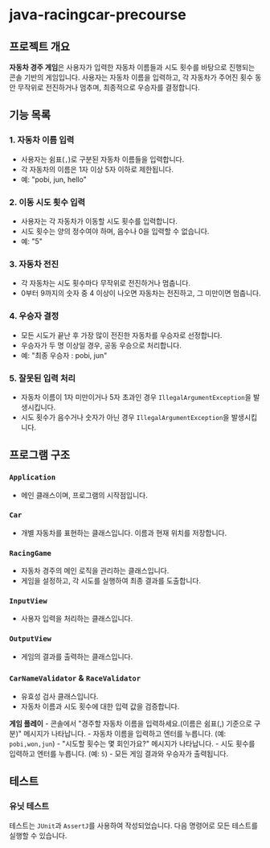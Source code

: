 # java-racingcar-precourse

## 프로젝트 개요
**자동차 경주 게임**은 사용자가 입력한 자동차 이름들과 시도 횟수를 바탕으로 진행되는 콘솔 기반의 게임입니다. 사용자는 자동차 이름을 입력하고, 각 자동차가 주어진 횟수 동안 무작위로 전진하거나 멈추며, 최종적으로 우승자를 결정합니다.

## 기능 목록
### 1. 자동차 이름 입력
- 사용자는 쉼표(`,`)로 구분된 자동차 이름들을 입력합니다.
- 각 자동차의 이름은 1자 이상 5자 이하로 제한됩니다.
- 예: "pobi, jun, hello"

### 2. 이동 시도 횟수 입력
- 사용자는 각 자동차가 이동할 시도 횟수를 입력합니다.
- 시도 횟수는 양의 정수여야 하며, 음수나 0을 입력할 수 없습니다.
- 예: "5"

### 3. 자동차 전진
- 각 자동차는 시도 횟수마다 무작위로 전진하거나 멈춥니다.
- 0부터 9까지의 숫자 중 4 이상이 나오면 자동차는 전진하고, 그 미만이면 멈춥니다.

### 4. 우승자 결정
- 모든 시도가 끝난 후 가장 많이 전진한 자동차를 우승자로 선정합니다.
- 우승자가 두 명 이상일 경우, 공동 우승으로 처리합니다.
- 예: "최종 우승자 : pobi, jun"

### 5. 잘못된 입력 처리
- 자동차 이름이 1자 미만이거나 5자 초과인 경우 `IllegalArgumentException`을 발생시킵니다.
- 시도 횟수가 음수거나 숫자가 아닌 경우 `IllegalArgumentException`을 발생시킵니다.

## 프로그램 구조
### `Application`
- 메인 클래스이며, 프로그램의 시작점입니다.

### `Car`
- 개별 자동차를 표현하는 클래스입니다. 이름과 현재 위치를 저장합니다.

### `RacingGame`
- 자동차 경주의 메인 로직을 관리하는 클래스입니다.
- 게임을 설정하고, 각 시도를 실행하여 최종 결과를 도출합니다.

### `InputView`
- 사용자 입력을 처리하는 클래스입니다.

### `OutputView`
- 게임의 결과를 출력하는 클래스입니다.

### `CarNameValidator` & `RaceValidator`
- 유효성 검사 클래스입니다.
- 자동차 이름과 시도 횟수에 대한 입력 값을 검증합니다.

**게임 플레이**
    - 콘솔에서 "경주할 자동차 이름을 입력하세요.(이름은 쉼표(,) 기준으로 구분)" 메시지가 나타납니다.
    - 자동차 이름을 입력하고 엔터를 누릅니다. (예: `pobi,won,jun`)
    - "시도할 횟수는 몇 회인가요?" 메시지가 나타납니다.
    - 시도 횟수를 입력하고 엔터를 누릅니다. (예: `5`)
    - 모든 게임 결과와 우승자가 출력됩니다.

## 테스트
### 유닛 테스트
테스트는 `JUnit`과 `AssertJ`를 사용하여 작성되었습니다. 다음 명령어로 모든 테스트를 실행할 수 있습니다.

